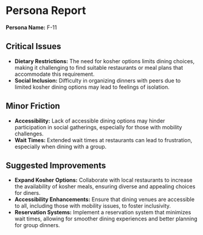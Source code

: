 # Persona Report

**Persona Name:** F-11

## Critical Issues
- **Dietary Restrictions:** The need for kosher options limits dining choices, making it challenging to find suitable restaurants or meal plans that accommodate this requirement.
- **Social Inclusion:** Difficulty in organizing dinners with peers due to limited kosher dining options may lead to feelings of isolation.

## Minor Friction
- **Accessibility:** Lack of accessible dining options may hinder participation in social gatherings, especially for those with mobility challenges.
- **Wait Times:** Extended wait times at restaurants can lead to frustration, especially when dining with a group.

## Suggested Improvements
- **Expand Kosher Options:** Collaborate with local restaurants to increase the availability of kosher meals, ensuring diverse and appealing choices for diners.
- **Accessibility Enhancements:** Ensure that dining venues are accessible to all, including those with mobility issues, to foster inclusivity.
- **Reservation Systems:** Implement a reservation system that minimizes wait times, allowing for smoother dining experiences and better planning for group dinners.